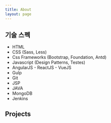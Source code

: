```yaml
---
title: About
layout: page
---
```

<h2>기술 스펙</h2>

<ul class="skill-list">
	<li>HTML</li>
	<li>CSS (Sass, Less)</li>
	<li>Css Frameworks (Bootstrap, Foundation, Antd)</li>
	<li>Javascript (Design Patterns, Testes)</li>
	<li>AngularJS - ReactJS - VueJS</li>
	<li>Gulp</li>
	<li>Git</li>
	<li>JSP</li>
	<li>JAVA</li>
	<li>MongoDB</li>
	<li>Jenkins</li>
</ul>

<h2>Projects</h2>

<ul>
</ul>

